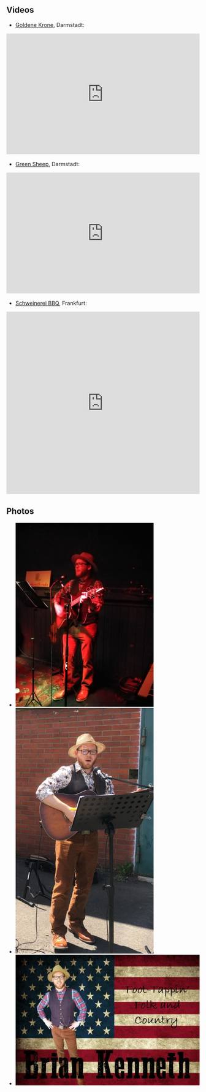 ## Videos
- [Goldene Krone](http://goldene-krone.de), Darmstadt:
<iframe src="https://www.facebook.com/plugins/video.php?href=https%3A%2F%2Fwww.facebook.com%2FBrianKennethMusic%2Fvideos%2F733236510780945%2F&show_text=0&width=560" width="100%" height="315" style="border:none;overflow:hidden" scrolling="no" frameborder="0" allowTransparency="true" allowFullScreen="true"></iframe>

- [Green Sheep](http://green-sheep.de/), Darmstadt:
<iframe src="https://www.facebook.com/plugins/video.php?href=https%3A%2F%2Fwww.facebook.com%2FBrianKennethMusic%2Fvideos%2F318292125792663%2F&show_text=0&width=560" width="100%" height="315" style="border:none;overflow:hidden" scrolling="no" frameborder="0" allowTransparency="true" allowFullScreen="true"></iframe>

- [Schweinerei BBQ](https://www.facebook.com/filmcatering.and.more/), Frankfurt:
<iframe src="https://www.facebook.com/plugins/video.php?href=https%3A%2F%2Fwww.facebook.com%2FBrianKennethMusic%2Fvideos%2F564640897813223%2F&show_text=0&width=269" width="100%" height="476" style="border:none;overflow:hidden" scrolling="no" frameborder="0" allowTransparency="true" allowFullScreen="true"></iframe>

## Photos

- <img src="\assets\images\kroneBrian.jpeg" alt="brianKrone" width="75%">
- <img src="\assets\images\brianSchweinerei2.png" alt="brianBBQ" width="75%">
- <img src="\assets\images\brianFlag.jpg" alt="brianFlag" width="100%">